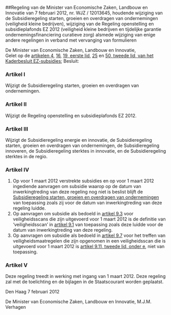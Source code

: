 <meta http-equiv='Content-Type' content='text/html; charset=utf-8' />

##Regeling van de Minister van Economische Zaken, Landbouw en Innovatie van 7 februari 2012, nr. WJZ / 12013645, houdende wijziging van de Subsidieregeling starten, groeien en overdragen van ondernemingen (veiligheid kleine bedrijven), wijziging van de Regeling openstelling en subsidieplafonds EZ 2012 (veiligheid kleine bedrijven en tijdelijke garantie ondernemingsfinanciering curatieve zorg) alsmede wijziging van enige andere regelingen in verband met vervanging van formulieren

De Minister van Economische Zaken, Landbouw en Innovatie,  
Gelet op de [artikelen 4](../../../../../../../../../../AMvB/kaderbesluit/ez-subsidies/BWBR0024796/README.md), [16](../../../../../../../../../../AMvB/kaderbesluit/ez-subsidies/BWBR0024796/README.md), [19, eerste lid](../../../../../../../../../../AMvB/kaderbesluit/ez-subsidies/BWBR0024796/README.md), [25](../../../../../../../../../../AMvB/kaderbesluit/ez-subsidies/BWBR0024796/README.md) en [50, tweede lid, van het Kaderbesluit EZ-subsidies](../../../../../../../../../../AMvB/kaderbesluit/ez-subsidies/BWBR0024796/README.md);
Besluit:    

### Artikel  I  

Wijzigt de Subsidieregeling starten, groeien en overdragen van ondernemingen. 

### Artikel  II  

Wijzigt de Regeling openstelling en subsidieplafonds EZ 2012. 

### Artikel  III  

Wijzigt de Subsidieregeling energie en innovatie, de Subsidieregeling starten, groeien en overdragen van ondernemingen, de Subsidieregeling innoveren, de Subsidieregeling sterktes in innovatie, en de Subsidieregeling sterktes in de regio. 

### Artikel  IV  

1.  Op voor 1 maart 2012 verstrekte subsidies en op voor 1 maart 2012 ingediende aanvragen om subsidie waarop op de datum van inwerkingtreding van deze regeling nog niet is beslist blijft de [Subsidieregeling starten, groeien en overdragen van ondernemingen](../../../../../../../../../../ministeriele-regeling/subsidieregeling/starten/groeien/en/overdragen/van/ondernemingen/BWBR0024902/README.md) van toepassing zoals zij voor de datum van inwerkingtreding van deze regeling luidde.   
2.  Op aanvragen om subsidie als bedoeld in [artikel 9.3](../../../../../../../../../../ministeriele-regeling/subsidieregeling/starten/groeien/en/overdragen/van/ondernemingen/BWBR0024902/README.md) voor veiligheidsscans die zijn uitgevoerd voor 1 maart 2012 is de definitie van ‘veiligheidsscan’ in [artikel 9.1](../../../../../../../../../../ministeriele-regeling/subsidieregeling/starten/groeien/en/overdragen/van/ondernemingen/BWBR0024902/README.md) van toepassing zoals deze luidde voor de datum van inwerkingtreding van deze regeling.   
3.  Op aanvragen om subsidie als bedoeld in [artikel 9.7](../../../../../../../../../../ministeriele-regeling/subsidieregeling/starten/groeien/en/overdragen/van/ondernemingen/BWBR0024902/README.md) voor het treffen van veiligheidsmaatregelen die zijn opgenomen in een veiligheidsscan die is uitgevoerd voor 1 maart 2012 is [artikel 9.11, tweede lid, onder e](../../../../../../../../../../ministeriele-regeling/subsidieregeling/starten/groeien/en/overdragen/van/ondernemingen/BWBR0024902/README.md), niet van toepassing.  

### Artikel  V  

Deze regeling treedt in werking met ingang van 1 maart 2012. 
Deze regeling zal met de toelichting en de bijlagen in de Staatscourant worden geplaatst.   

Den Haag 
7 februari 2012   

De 
Minister van Economische Zaken, Landbouw en Innovatie, 
M.J.M. Verhagen     
